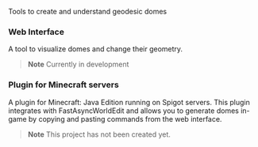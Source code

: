 Tools to create and understand geodesic domes

### Web Interface
A tool to visualize domes and change their geometry.

> **Note**
> Currently in development

### Plugin for Minecraft servers
A plugin for Minecraft: Java Edition running on Spigot servers. This plugin integrates with FastAsyncWorldEdit and allows you to generate domes in-game by copying and pasting commands from the web interface.
> **Note**
> This project has not been created yet.
